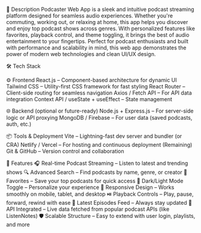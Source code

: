 📄 Description
Podcaster Web App is a sleek and intuitive podcast streaming platform designed for seamless audio experiences. Whether you're commuting, working out, or relaxing at home, this app helps you discover and enjoy top podcast shows across genres. With personalized features like favorites, playback control, and theme toggling, it brings the best of audio entertainment to your fingertips.
Perfect for podcast enthusiasts and built with performance and scalability in mind, this web app demonstrates the power of modern web technologies and clean UI/UX design.

🛠️ Tech Stack

⚙️ Frontend
React.js – Component-based architecture for dynamic UI
Tailwind CSS – Utility-first CSS framework for fast styling
React Router – Client-side routing for seamless navigation
Axios / Fetch API – For API data integration
Context API / useState + useEffect – State management

🌐 Backend (optional or future-ready)
Node.js + Express.js – For server-side logic or API proxying
MongoDB / Firebase – For user data (saved podcasts, auth, etc.)

📦 Tools & Deployment
Vite – Lightning-fast dev server and bundler (or CRA)
Netlify / Vercel – For hosting and continuous deployment (Remaining)
Git & GitHub – Version control and collaboration

🚀 Features
🎧 Real-time Podcast Streaming – Listen to latest and trending shows
🔍 Advanced Search – Find podcasts by name, genre, or creator
💾 Favorites – Save your top podcasts for quick access
🌙 Dark/Light Mode Toggle – Personalize your experience
📱 Responsive Design – Works smoothly on mobile, tablet, and desktop
⏯️ Playback Controls – Play, pause, forward, rewind with ease
📅 Latest Episodes Feed – Always stay updated
🔌 API Integrated – Live data fetched from popular podcast APIs (like ListenNotes)
🛡️ Scalable Structure – Easy to extend with user login, playlists, and more
